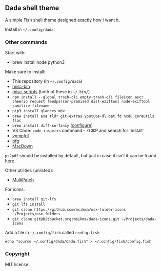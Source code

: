 ## Dada shell theme

A simple Fish shell theme designed exactly how I want it.

Install in `~/.config/dada`.

### Other commands

Start with:

* brew install node python3

Make sure to install:

* This repository (in `~/.config/dada`)
* [misc-bin](https://bitbucket.org/msikma/misc-bin)
* [misc-scripts](https://github.com/msikma/misc-scripts) (both of these in `~/.bin/`)
* `npm install --global trash-cli empty-trash-cli fileicon ascr cheerio request feedparser-promised dist-exiftool node-exiftool sanitize-filename`
* `pip3 install glances mdv`
* `brew install exa tldr git-extras youtube-dl bat fd ncdu coreutils flac`
* `brew install diff-so-fancy` ([configure](https://github.com/so-fancy/diff-so-fancy))
* VS Code: `code-insiders` command - ⇧⌘P and search for 'install'
* [vgmpfdl](https://github.com/msikma/vgmpfdl)
* [bfg](https://rtyley.github.io/bfg-repo-cleaner/)
* [MacDown](https://macdown.uranusjr.com/)

`ps2pdf` should be installed by default, but just in case it isn't it can be found [here](https://www.ghostscript.com/doc/current/Ps2pdf.htm).

Other utilities (unlisted):

* [MultiPatch](http://www.romhacking.net/utilities/746/)

For icons:

* `brew install git-lfs`
* `git lfs install`
* `git clone https://github.com/msikma/osx-folder-icons ~/Projects/osx-folders`
* `git clone git@bitbucket.org:msikma/dada-icons.git ~/Projects/dada-icons`

Add a file in `~/.config/fish` called `config.fish`:

```
echo "source ~/.config/dada/dada.fish" > ~/.config/fish/config.fish
```

### Copyright

MIT license
